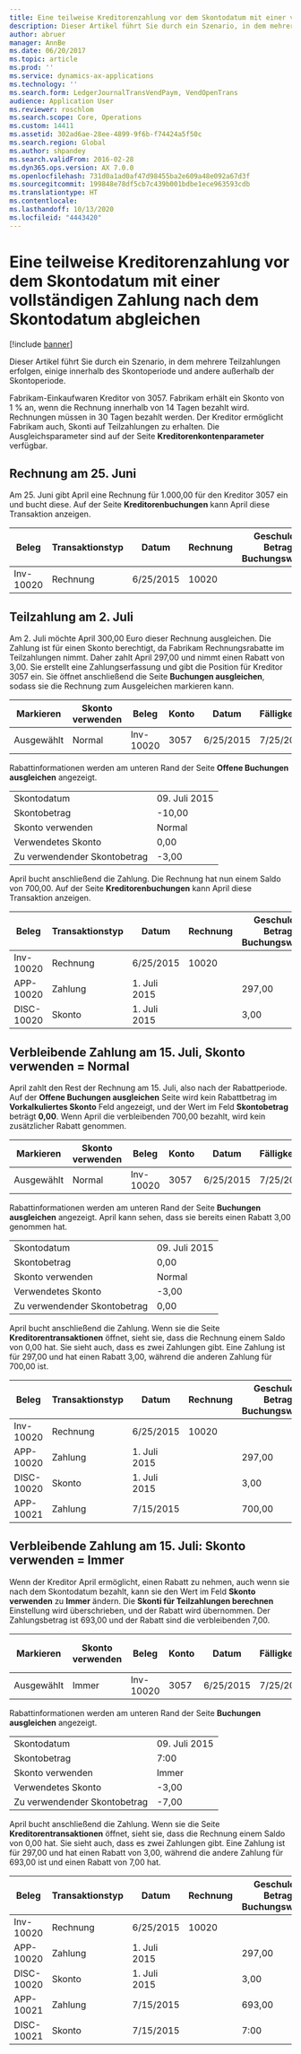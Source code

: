 ```yaml
---
title: Eine teilweise Kreditorenzahlung vor dem Skontodatum mit einer vollständigen Zahlung nach dem Skontodatum abgleichen
description: Dieser Artikel führt Sie durch ein Szenario, in dem mehrere Teilzahlungen erfolgen, einige innerhalb des Skontoperiode und andere außerhalb der Skontoperiode.
author: abruer
manager: AnnBe
ms.date: 06/20/2017
ms.topic: article
ms.prod: ''
ms.service: dynamics-ax-applications
ms.technology: ''
ms.search.form: LedgerJournalTransVendPaym, VendOpenTrans
audience: Application User
ms.reviewer: roschlom
ms.search.scope: Core, Operations
ms.custom: 14411
ms.assetid: 302ad6ae-28ee-4899-9f6b-f74424a5f50c
ms.search.region: Global
ms.author: shpandey
ms.search.validFrom: 2016-02-28
ms.dyn365.ops.version: AX 7.0.0
ms.openlocfilehash: 731d0a1ad0af47d98455ba2e609a48e092a67d3f
ms.sourcegitcommit: 199848e78df5cb7c439b001bdbe1ece963593cdb
ms.translationtype: HT
ms.contentlocale: 
ms.lasthandoff: 10/13/2020
ms.locfileid: "4443420"
---
```

# <a name="settle-a-partial-vendor-payment-before-the-discount-date-with-a-final-payment-after-the-discount-date"></a>Eine teilweise Kreditorenzahlung vor dem Skontodatum mit einer vollständigen Zahlung nach dem Skontodatum abgleichen

[!include [banner](../includes/banner.md)]

Dieser Artikel führt Sie durch ein Szenario, in dem mehrere Teilzahlungen erfolgen, einige innerhalb des Skontoperiode und andere außerhalb der Skontoperiode.

Fabrikam-Einkaufwaren Kreditor von 3057. Fabrikam erhält ein Skonto von 1 % an, wenn die Rechnung innerhalb von 14 Tagen bezahlt wird. Rechnungen müssen in 30 Tagen bezahlt werden. Der Kreditor ermöglicht Fabrikam auch, Skonti auf Teilzahlungen zu erhalten. Die Ausgleichsparameter sind auf der Seite **Kreditorenkontenparameter** verfügbar.

## <a name="invoice-on-june-25"></a>Rechnung am 25. Juni
Am 25. Juni gibt April eine Rechnung für 1.000,00 für den Kreditor 3057 ein und bucht diese. Auf der Seite **Kreditorenbuchungen** kann April diese Transaktion anzeigen.

| Beleg   | Transaktionstyp | Datum      | Rechnung | Geschuldeter Betrag in Buchungswährung | Gutschriftsbetrag in Buchungswährung | Gesamtbetrag   | Währung |
|-----------|------------------|-----------|---------|--------------------------------------|---------------------------------------|-----------|----------|
| Inv-10020 | Rechnung          | 6/25/2015 | 10020   |                                      | 1.000,00                              | -1.000,00 | USD      |

## <a name="partial-payment-on-july-2"></a>Teilzahlung am 2. Juli
Am 2. Juli möchte April 300,00 Euro dieser Rechnung ausgleichen. Die Zahlung ist für einen Skonto berechtigt, da Fabrikam Rechnungsrabatte im Teilzahlungen nimmt. Daher zahlt April 297,00 und nimmt einen Rabatt von 3,00. Sie erstellt eine Zahlungserfassung und gibt die Position für Kreditor 3057 ein. Sie öffnet anschließend die Seite **Buchungen ausgleichen**, sodass sie die Rechnung zum Ausgeleichen markieren kann.

| Markieren     | Skonto verwenden | Beleg   | Konto | Datum      | Fälligkeitsdatum  | Rechnung | Betrag in Buchungswährung | Währung | Auszugleichender Betrag |
|----------|-------------------|-----------|---------|-----------|-----------|---------|--------------------------------|----------|------------------|
| Ausgewählt | Normal            | Inv-10020 | 3057    | 6/25/2015 | 7/25/2015 | 10020   | -1.000,00                      | USD      | -297,00          |

Rabattinformationen werden am unteren Rand der Seite **Offene Buchungen ausgleichen** angezeigt.

|                              |           |
|------------------------------|-----------|
| Skontodatum           | 09. Juli 2015 |
| Skontobetrag         | -10,00    |
| Skonto verwenden            | Normal    |
| Verwendetes Skonto          | 0,00      |
| Zu verwendender Skontobetrag | -3,00     |

April bucht anschließend die Zahlung. Die Rechnung hat nun einem Saldo von 700,00. Auf der Seite **Kreditorenbuchungen** kann April diese Transaktion anzeigen.

| Beleg    | Transaktionstyp | Datum      | Rechnung | Geschuldeter Betrag in Buchungswährung | Gutschriftsbetrag in Buchungswährung | Gesamtbetrag | Währung |
|------------|------------------|-----------|---------|--------------------------------------|---------------------------------------|---------|----------|
| Inv-10020  | Rechnung          | 6/25/2015 | 10020   |                                      | 1.000,00                              | -700,00 | USD      |
| APP-10020  | Zahlung          | 1. Juli 2015  |         | 297,00                               |                                       | 0,00    | USD      |
| DISC-10020 | Skonto    | 1. Juli 2015  |         | 3,00                                 |                                       | 0,00    | USD      |

## <a name="remaining-payment-on-july-15-use-cash-discount--normal"></a>Verbleibende Zahlung am 15. Juli, Skonto verwenden = Normal
April zahlt den Rest der Rechnung am 15. Juli, also nach der Rabattperiode. Auf der **Offene Buchungen ausgleichen** Seite wird kein Rabattbetrag im **Vorkalkuliertes Skonto** Feld angezeigt, und der Wert im Feld **Skontobetrag** beträgt **0,00**. Wenn April die verbleibenden 700,00 bezahlt, wird kein zusätzlicher Rabatt genommen.

| Markieren     | Skonto verwenden | Beleg   | Konto | Datum      | Fälligkeitsdatum  | Rechnung | Betrag in Buchungswährung | Währung | Auszugleichender Betrag |
|----------|-------------------|-----------|---------|-----------|-----------|---------|--------------------------------|----------|------------------|
| Ausgewählt | Normal            | Inv-10020 | 3057    | 6/25/2015 | 7/25/2015 | 10020   | -700,00                        | USD      | -700,00          |

Rabattinformationen werden am unteren Rand der Seite **Buchungen ausgleichen** angezeigt. April kann sehen, dass sie bereits einen Rabatt 3,00 genommen hat.

|                              |           |
|------------------------------|-----------|
| Skontodatum           | 09. Juli 2015 |
| Skontobetrag         | 0,00      |
| Skonto verwenden            | Normal    |
| Verwendetes Skonto          | -3,00     |
| Zu verwendender Skontobetrag | 0,00      |

April bucht anschließend die Zahlung. Wenn sie die Seite **Kreditorentransaktionen** öffnet, sieht sie, dass die Rechnung einem Saldo von 0,00 hat. Sie sieht auch, dass es zwei Zahlungen gibt. Eine Zahlung ist für 297,00 und hat einen Rabatt 3,00, während die anderen Zahlung für 700,00 ist.

| Beleg    | Transaktionstyp | Datum      | Rechnung | Geschuldeter Betrag in Buchungswährung | Gutschriftsbetrag in Buchungswährung | Gesamtbetrag | Währung |
|------------|------------------|-----------|---------|--------------------------------------|---------------------------------------|---------|----------|
| Inv-10020  | Rechnung          | 6/25/2015 | 10020   |                                      | 1.000,00                              | 0,00    | USD      |
| APP-10020  | Zahlung          | 1. Juli 2015  |         | 297,00                               |                                       | 0,00    | USD      |
| DISC-10020 | Skonto    | 1. Juli 2015  |         | 3,00                                 |                                       | 0,00    | USD      |
| APP-10021  | Zahlung          | 7/15/2015 |         | 700,00                               |                                       | 0,00    | USD      |

## <a name="remaining-payment-on-july-15-use-cash-discount--always"></a>Verbleibende Zahlung am 15. Juli: Skonto verwenden = Immer
Wenn der Kreditor April ermöglicht, einen Rabatt zu nehmen, auch wenn sie nach dem Skontodatum bezahlt, kann sie den Wert im Feld **Skonto verwenden** zu **Immer** ändern. Die **Skonti für Teilzahlungen berechnen** Einstellung wird überschrieben, und der Rabatt wird übernommen. Der Zahlungsbetrag ist 693,00 und der Rabatt sind die verbleibenden 7,00.

| Markieren     | Skonto verwenden | Beleg   | Konto | Datum      | Fälligkeitsdatum  | Rechnung | Geschuldeter Betrag in Buchungswährung | Gutschriftsbetrag in Buchungswährung | Währung | Auszugleichender Betrag |
|----------|-------------------|-----------|---------|-----------|-----------|---------|--------------------------------------|---------------------------------------|----------|------------------|
| Ausgewählt | Immer            | Inv-10020 | 3057    | 6/25/2015 | 7/25/2015 | 10020   | 700,00                               |                                       | USD      | -693,00          |

Rabattinformationen werden am unteren Rand der Seite **Buchungen ausgleichen** angezeigt.

|                              |           |
|------------------------------|-----------|
| Skontodatum           | 09. Juli 2015 |
| Skontobetrag         | 7:00      |
| Skonto verwenden            | Immer    |
| Verwendetes Skonto          | -3,00     |
| Zu verwendender Skontobetrag | -7,00     |

April bucht anschließend die Zahlung. Wenn sie die Seite **Kreditorentransaktionen** öffnet, sieht sie, dass die Rechnung einem Saldo von 0,00 hat. Sie sieht auch, dass es zwei Zahlungen gibt. Eine Zahlung ist für 297,00 und hat einen Rabatt von 3,00, während die andere Zahlung für 693,00 ist und einen Rabatt von 7,00 hat.

| Beleg    | Transaktionstyp | Datum      | Rechnung | Geschuldeter Betrag in Buchungswährung | Gutschriftsbetrag in Buchungswährung | Gesamtbetrag | Währung |
|------------|------------------|-----------|---------|--------------------------------------|---------------------------------------|---------|----------|
| Inv-10020  | Rechnung          | 6/25/2015 | 10020   |                                      | 1.000,00                              | 0,00    | USD      |
| APP-10020  | Zahlung          | 1. Juli 2015  |         | 297,00                               |                                       | 0,00    | USD      |
| DISC-10020 | Skonto    | 1. Juli 2015  |         | 3,00                                 |                                       | 0,00    | USD      |
| APP-10021  | Zahlung          | 7/15/2015 |         | 693,00                               |                                       | 0,00    | USD      |
| DISC-10021 | Skonto    | 7/15/2015 |         | 7:00                                 |                                       | 0,00    | USD      |





